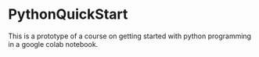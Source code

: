 # PythonQuickStart
This is a prototype of a course on getting started with python programming in a google colab notebook.
